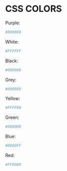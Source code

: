 


# CSS COLORS
Purple:
 ```sh
 #800080
 ```

White:
 ```sh
 #FFFFFF
 ```

Black:
 ```sh
 #000000
 ```

Grey:
 ```sh
 #808080
 ```

Yellow:
 ```sh
 #FFFF00
 ```

Green: 
```sh
#008000
```

Blue: 
```sh
#0000FF
```

Red:
```sh
#FF0000
```
